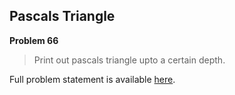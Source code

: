 Pascals Triangle
----------------

**Problem 66**

> Print out pascals triangle upto a certain depth.

Full problem statement is available [here][mirror].

[mirror]: https://github.com/rdtsc/codeeval-problem-statements/tree/master/moderate/066-pascals-triangle/
          "View Problem Statement Mirror"
